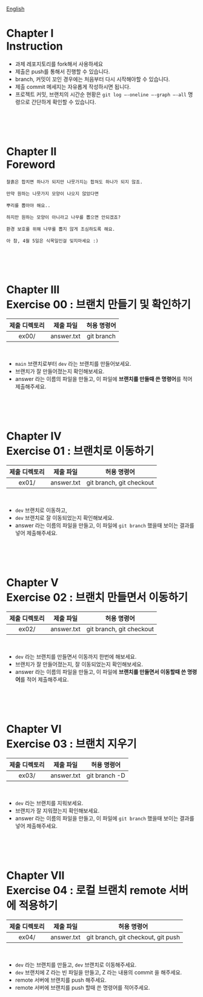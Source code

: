 [English](https://github.com/euiminnn/Learn-Git-Branch/blob/main/piscine01/README.md)
# Chapter Ⅰ<br>Instruction

- 과제 레포지토리를 fork해서 사용하세요
- 제출은 push를 통해서 진행할 수 있습니다.
- branch, 커밋이 꼬인 경우에는 처음부터 다시 시작해야할 수 있습니다.
- 제출 commit 메세지는 자유롭게 작성하시면 됩니다.
- 프로젝트 커밋, 브랜치의 시간순 현황은 `git log —-oneline —-graph —-all` 명령으로 간단하게 확인할 수 있습니다.


<br>
<br>
<br>

# Chapter Ⅱ<br>Foreword

    
    찰흙은 합치면 하나가 되지만 나뭇가지는 합쳐도 하나가 되지 않죠.
    
    만약 원하는 나뭇가지 모양이 나오지 않았다면
    
    뿌리를 뽑아야 해요..
    
    하지만 원하는 모양이 아니라고 나무를 뽑으면 안되겠죠?
    
    환경 보호를 위해 나무를 뽑지 않게 조심하도록 해요.
    
    아 참, 4월 5일은 식목일인걸 잊지마세요 :)

<br>
<br>
<br>
    

# Chapter Ⅲ<br>Exercise 00 : 브랜치 만들기 및 확인하기

| 제출 디렉토리 | 제출 파일 | 허용 명령어 |
|:--:|:--:|:--:|
| ex00/ | answer.txt | git branch |

<br>

- `main` 브랜치로부터 `dev` 라는 브랜치를 만들어보세요.
- 브랜치가 잘 만들어졌는지 확인해보세요.
- answer 라는 이름의 파일을 만들고, 이 파일에 **브랜치를 만들때 쓴 명령어**를 적어 제출해주세요.

<br>
<br>
<br>

# Chapter Ⅳ<br>Exercise 01 : 브랜치로 이동하기

| 제출 디렉토리 | 제출 파일 | 허용 명령어 |
|:--:|:--:|:--:|
| ex01/ | answer.txt | git branch, git checkout |

<br>

- `dev` 브랜치로 이동하고,
- `dev` 브랜치로 잘 이동되었는지 확인해보세요.
- answer 라는 이름의 파일을 만들고, 이 파일에 `git branch` 했을때 보이는 결과를 넣어 제출해주세요.

<br>
<br>
<br>

# Chapter Ⅴ<br>Exercise 02 : 브랜치 만들면서 이동하기

| 제출 디렉토리 | 제출 파일 | 허용 명령어 |
|:--:|:--:|:--:|
| ex02/ | answer.txt | git branch, git checkout |

<br>

- `dev` 라는 브랜치를 만들면서 이동까지 한번에 해보세요.
- 브랜치가 잘 만들어졌는지, 잘 이동되었는지 확인해보세요.
- answer 라는 이름의 파일을 만들고, 이 파일에 **브랜치를 만들면서 이동할때 쓴 명령어**를 적어 제출해주세요.

<br>
<br>
<br>

# Chapter Ⅵ<br>Exercise 03 : 브랜치 지우기

| 제출 디렉토리 | 제출 파일 | 허용 명령어 |
|:--:|:--:|:--:|
| ex03/ | answer.txt | git branch -D |

<br>

- `dev` 라는 브랜치를 지워보세요.
- 브랜치가 잘 지워졌는지 확인해보세요.
- answer 라는 이름의 파일을 만들고, 이 파일에 `git branch` 했을때 보이는 결과를 넣어 제출해주세요.

<br>
<br>
<br>

# Chapter Ⅶ<br>Exercise 04 : 로컬 브랜치 remote 서버에 적용하기

| 제출 디렉토리 | 제출 파일 | 허용 명령어 |
|:--:|:--:|:--:|
| ex04/ | answer.txt | git branch, git checkout, git push |

<br>

- `dev` 라는 브랜치를 만들고, `dev` 브랜치로 이동해주세요.
- `dev` 브랜치에 Z 라는 빈 파일을 만들고, Z 라는 내용의 commit 을 해주세요.
- remote 서버에 브랜치를 push 해주세요.
- remote 서버에 브랜치를 push 할때 쓴 명령어를 적어주세요.
